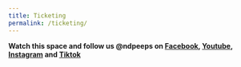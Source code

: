```yaml
---
title: Ticketing
permalink: /ticketing/
---
```

**Watch this space and follow us @ndpeeps on [Facebook](https://www.facebook.com/NDPeeps), [Youtube](https://www.youtube.com/user/NDPeeps), [Instagram](https://www.instagram.com/ndpeeps/?hl=en) and [Tiktok](https://www.tiktok.com/@ndpeeps?lang=en)**